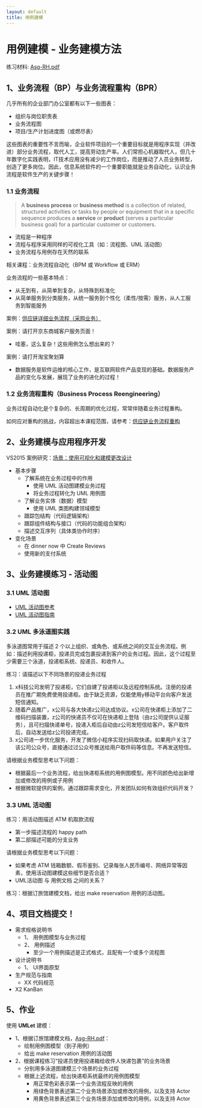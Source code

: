 ```yaml
---
layout: default
title: 用例建模
---
```


# 用例建模 - 业务建模方法

练习材料: [Asg-RH.pdf](material/Asg_RH.pdf)

## 1、业务流程（BP）与业务流程重构（BPR）

几乎所有的企业部门办公室都有以下一些图表：

* 组织与岗位职责表
* 业务流程图
* 项目/生产计划进度图（或燃尽表）

这些图表的重要性不言而喻，企业软件项目的一个重要目标就是用程序实现（并改进）部分业务流程，取代人工，提高劳动生产率。人们常担心机器取代人，但几十年数字化实践表明，IT技术应用没有减少的工作岗位，而是推动了人员业务转型，创造了更多岗位。因此，信息系统软件的一个重要职能就是业务自动化，认识业务流程是软件生产的关键步骤！

### 1.1 业务流程

> A **business process** or **business method** is a collection of related, structured activities or tasks by people or equipment that in a specific sequence produces a **service** or **product** (serves a particular business goal) for a particular customer or customers.

* 流程是一种程序
* 流程与程序采用同样的可视化工具（如：流程图、UML 活动图）
* 业务流程与用例存在天然的联系

相关课程：业务流程自动化（BPM 或 Workflow 或 ERM）

业务流程的一些基本特点：

* 从无到有，从简单到复杂，从特殊到标准化
* 从简单服务到分类服务，从统一服务到个性化（柔性/按需）服务，从人工服务到智能服务

案例：[供应链详细业务流程（采购业务）](https://wenku.baidu.com/view/45071421050876323012129a.html)

案例：请打开京东商城客户服务页面！

* 哇塞，这么复杂！这些用例怎么想出来的？

案例：请打开淘宝聚划算

* 数据服务是软件运维的核心工作，是互联网软件产品变现的基础。数据服务产品的变化与发展，展现了业务的进化的过程！

### 1.2 业务流程重构（Business Process Reengineering）

业务过程自动化是个复杂的、长周期的优化过程，常常伴随着业务过程重构。

如何应对重构的挑战，内容超出本课程范围，请参考：[供应链业务流程重构](https://wenku.baidu.com/view/6224196f4a35eefdc8d376eeaeaad1f34793116e.html)


## 2、业务建模与应用程序开发

VS2015 案例研究：[场景：使用可视化和建模更改设计](https://docs.microsoft.com/zh-cn/visualstudio/modeling/scenario-change-your-design-using-visualization-and-modeling?view=vs-2015)

* 基本步骤
    - 了解系统在业务过程中的作用
        - 使用 UML 活动图建模业务过程
        - 将业务过程转化为 UML 用例图
    - 了解业务实体（数据）模型
        - 使用 UML 类图构建领域模型
    - 跟踪包结构（代码逻辑架构）
    - 跟踪组件结构与接口（代码的功能组合架构）
    - 描述交互序列（具体类协作时序）
* 变化场景
    - 在 dinner now 中 Create Reviews
    - 使用新的支付系统


## 3、业务建模练习 - 活动图

### 3.1 UML 活动图

* [UML 活动图参考](https://docs.microsoft.com/zh-cn/visualstudio/modeling/uml-activity-diagrams-reference?view=vs-2015)
* [UML 活动图指南](https://docs.microsoft.com/zh-cn/visualstudio/modeling/uml-activity-diagrams-guidelines?view=vs-2015)

### 3.2 UML 多泳道图实践

多泳道图常用于描述 2 个以上组织、或角色、或系统之间的交互业务流程。例如：描述利用投递柜，投递员完成包裹投递到客户的业务过程。因此，这个过程至少需要三个泳道，投递柜系统、投递员、和收件人。

练习：请描述以下不同场景的投递业务过程

1. x科技公司发明了投递柜，它们自建了投递柜以及远程控制系统。注册的投递员在推广期免费使用投递柜。由于缺乏资源，仅能使用y移动平台向客户发送短信通知。
2. 随着产品推广，x公司与各大快递z公司达成协议。x公司在快递柜上添加了二维码扫描装置，z公司的快递员不仅可在快递柜上登陆（由z公司提供认证服务），且可扫描快递单号，投递入柜后自动由z公司发短信给客户。客户取件后，自动发送给z公司投递完成。
3. x公司进一步优化服务，开发了微信小程序实现扫码取快递。如果用户关注了该公司公众号，直接通过过公众号推送给用户取件码等信息。不再发送短信。

请根据业务模型思考以下问题：

* 根据最后一个业务流程，给出快递柜系统的用例图模型。用不同颜色给出新增加或修改的用例或子用例
* 根据微软提供的案例，通过跟踪需求变化，开发团队如何有效组织代码开发？

### 3.3 UML 活动图

练习：用活动图描述 ATM 机取款流程

* 第一步描述流程的  happy path 
* 第二部描述可能的分支业务

请根据业务模型思考以下问题：

* 如果考虑 ATM 钱箱数额、假币鉴别、记录每张人民币编号、网络异常等因素，使用活动图建模这些细节是否合适？
* UML活动图 与 用例文档 之间的关系？

练习：根据订旅馆建模文档，给出 make reservation 用例的活动图。

## 4、项目文档提交！

* 需求规格说明书
    - 1、 用例图模型与业务过程
    - 2、 用例描述
        - 至少一个用例描述是正式格式，且配有一个或多个流程图
* 设计说明书
    - 1、 UI界面原型
* 生产规范与指南
    - XX 代码规范
* X2 KanBan

## 5、作业

使用 **UMLet** 建模：

* 1、根据订旅馆建模文档，[Asg-RH.pdf](material/Asg_RH.pdf)：
    - 绘制用例图模型（到子用例）
    - 给出 make reservation 用例的活动图
* 2、根据课程练习“投递员使用投递箱给收件人快递包裹”的业务场景
    - 分别用多泳道图建模三个场景的业务过程
    - 根据上述流程，给出快递柜系统最终的用例图模型
        - 用正常色彩表示第一个业务流程反映的用例
        - 用绿色背景表述第二个业务场景添加或修改的用例，以及支持 Actor
        - 用黄色背景表述第三个业务场景添加或修改的用例，以及支持 Actor










